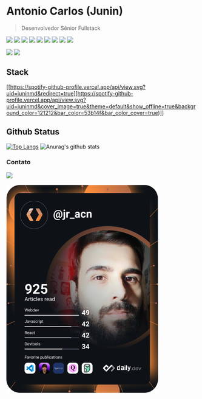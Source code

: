 # Antonio Carlos (Junin)
> Desenvolvedor Sênior Fullstack
<p>
<img src="https://img.shields.io/badge/JavaScript-f55247"/>
<img src="https://img.shields.io/badge/Java-f55247"/>
<img src="https://img.shields.io/badge/Kotlin-f55247"/>
<img src="https://img.shields.io/badge/C sharp -f55247"/>
<img src="https://img.shields.io/badge/Python-f55247"/>
<img src="https://img.shields.io/badge/Angular-f55247"/>
<img src="https://img.shields.io/badge/Node-f55247"/>
<img src="https://img.shields.io/badge/React-f55247"/>
<img src="https://img.shields.io/badge/ReactNative-f55247"/>
</p>


<p><img src="http://views.whatilearened.today/views/github/juninmd/views.svg"/> 
<a href="https://github.com/juninmd/"><img src="https://img.shields.io/github/followers/juninmd?color=%234CC61E&label=GitHub%20Followers%20%3A"/></a></p>

## Stack
[[https://spotify-github-profile.vercel.app/api/view.svg?uid=juninmd&redirect=true][https://spotify-github-profile.vercel.app/api/view.svg?uid=juninmd&cover_image=true&theme=default&show_offline=true&background_color=121212&bar_color=53b14f&bar_color_cover=true)]]

## Github Status

[![Top Langs](https://github-readme-stats.vercel.app/api/top-langs/?username=juninmd&theme=dracula)](https://github.com/anuraghazra/github-readme-stats)
![Anurag's github stats](https://github-readme-stats.vercel.app/api?username=juninmd&show_icons=true&theme=dracula)

### Contato
  
  <div alignt="center"> 
   <a href="https://www.linkedin.com/in/jracn/" target="_blank">
     <img src="https://img.shields.io/badge/-LinkedIn-%230077B5?style=for-the-badge&logo=linkedin&logoColor=white" target="_blank">
   </a> 
 </div>
  
<a href="https://app.daily.dev/DailyDevTips"><img src="https://github.com/juninmd/juninmd/blob/master/devcard.svg" width="400" alt="Chris Bongers's Dev Card"/></a>

